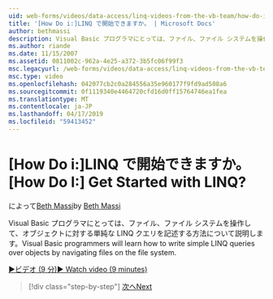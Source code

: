 ```yaml
---
uid: web-forms/videos/data-access/linq-videos-from-the-vb-team/how-do-i-get-started-with-linq
title: '[How Do i:]LINQ で開始できますか。 | Microsoft Docs'
author: bethmassi
description: Visual Basic プログラマにとっては、ファイル、ファイル システムを操作して、オブジェクトに対する単純な LINQ クエリを記述する方法について説明します。
ms.author: riande
ms.date: 11/15/2007
ms.assetid: 0811002c-962a-4e25-a372-3b5fc06f99f3
msc.legacyurl: /web-forms/videos/data-access/linq-videos-from-the-vb-team/how-do-i-get-started-with-linq
msc.type: video
ms.openlocfilehash: 042077cb2c0a284556a35e960177f9fd9ad508a6
ms.sourcegitcommit: 0f1119340e4464720cfd16d0ff15764746ea1fea
ms.translationtype: MT
ms.contentlocale: ja-JP
ms.lasthandoff: 04/17/2019
ms.locfileid: "59413452"
---
```

# <a name="how-do-i-get-started-with-linq"></a><span data-ttu-id="9c267-104">[How Do i:]LINQ で開始できますか。</span><span class="sxs-lookup"><span data-stu-id="9c267-104">[How Do I:] Get Started with LINQ?</span></span>

<span data-ttu-id="9c267-105">によって[Beth Massi](https://github.com/bethmassi)</span><span class="sxs-lookup"><span data-stu-id="9c267-105">by [Beth Massi](https://github.com/bethmassi)</span></span>

<span data-ttu-id="9c267-106">Visual Basic プログラマにとっては、ファイル、ファイル システムを操作して、オブジェクトに対する単純な LINQ クエリを記述する方法について説明します。</span><span class="sxs-lookup"><span data-stu-id="9c267-106">Visual Basic programmers will learn how to write simple LINQ queries over objects by navigating files on the file system.</span></span>

[<span data-ttu-id="9c267-107">&#9654;ビデオ (9 分)</span><span class="sxs-lookup"><span data-stu-id="9c267-107">&#9654; Watch video (9 minutes)</span></span>](https://channel9.msdn.com/Blogs/ASP-NET-Site-Videos/how-do-i-get-started-with-linq)

> [!div class="step-by-step"]
> [<span data-ttu-id="9c267-108">次へ</span><span class="sxs-lookup"><span data-stu-id="9c267-108">Next</span></span>](how-do-i-perform-group-and-aggregate-queries.md)
